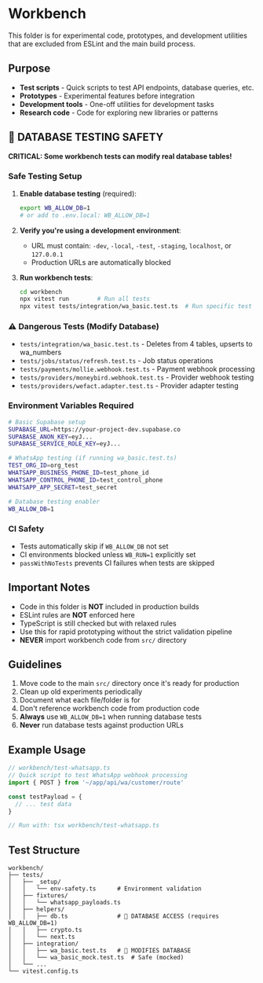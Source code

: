 # Workbench

This folder is for experimental code, prototypes, and development utilities that are excluded from ESLint and the main build process.

## Purpose

- **Test scripts** - Quick scripts to test API endpoints, database queries, etc.
- **Prototypes** - Experimental features before integration
- **Development tools** - One-off utilities for development tasks
- **Research code** - Code for exploring new libraries or patterns

## 🚨 DATABASE TESTING SAFETY

**CRITICAL: Some workbench tests can modify real database tables!**

### Safe Testing Setup

1. **Enable database testing** (required):
   ```bash
   export WB_ALLOW_DB=1
   # or add to .env.local: WB_ALLOW_DB=1
   ```

2. **Verify you're using a development environment**:
   - URL must contain: `-dev`, `-local`, `-test`, `-staging`, `localhost`, or `127.0.0.1`
   - Production URLs are automatically blocked

3. **Run workbench tests**:
   ```bash
   cd workbench
   npx vitest run        # Run all tests
   npx vitest tests/integration/wa_basic.test.ts  # Run specific test
   ```

### ⚠️ Dangerous Tests (Modify Database)
- `tests/integration/wa_basic.test.ts` - Deletes from 4 tables, upserts to wa_numbers
- `tests/jobs/status/refresh.test.ts` - Job status operations  
- `tests/payments/mollie.webhook.test.ts` - Payment webhook processing
- `tests/providers/moneybird.webhook.test.ts` - Provider webhook testing
- `tests/providers/wefact.adapter.test.ts` - Provider adapter testing

### Environment Variables Required
```bash
# Basic Supabase setup
SUPABASE_URL=https://your-project-dev.supabase.co
SUPABASE_ANON_KEY=eyJ...
SUPABASE_SERVICE_ROLE_KEY=eyJ...

# WhatsApp testing (if running wa_basic.test.ts)
TEST_ORG_ID=org_test
WHATSAPP_BUSINESS_PHONE_ID=test_phone_id
WHATSAPP_CONTROL_PHONE_ID=test_control_phone
WHATSAPP_APP_SECRET=test_secret

# Database testing enabler
WB_ALLOW_DB=1
```

### CI Safety
- Tests automatically skip if `WB_ALLOW_DB` not set
- CI environments blocked unless `WB_RUN=1` explicitly set
- `passWithNoTests` prevents CI failures when tests are skipped

## Important Notes

- Code in this folder is **NOT** included in production builds
- ESLint rules are **NOT** enforced here
- TypeScript is still checked but with relaxed rules
- Use this for rapid prototyping without the strict validation pipeline
- **NEVER** import workbench code from `src/` directory

## Guidelines

1. Move code to the main `src/` directory once it's ready for production
2. Clean up old experiments periodically
3. Document what each file/folder is for
4. Don't reference workbench code from production code
5. **Always** use `WB_ALLOW_DB=1` when running database tests
6. **Never** run database tests against production URLs

## Example Usage

```typescript
// workbench/test-whatsapp.ts
// Quick script to test WhatsApp webhook processing
import { POST } from '~/app/api/wa/customer/route'

const testPayload = {
  // ... test data
}

// Run with: tsx workbench/test-whatsapp.ts
```

## Test Structure

```
workbench/
├── tests/
│   ├── _setup/
│   │   └── env-safety.ts      # Environment validation
│   ├── fixtures/
│   │   └── whatsapp_payloads.ts
│   ├── helpers/
│   │   ├── db.ts              # 🚨 DATABASE ACCESS (requires WB_ALLOW_DB=1)
│   │   ├── crypto.ts
│   │   └── next.ts
│   ├── integration/
│   │   ├── wa_basic.test.ts   # 🚨 MODIFIES DATABASE
│   │   └── wa_basic_mock.test.ts  # Safe (mocked)
│   └── ...
└── vitest.config.ts
```